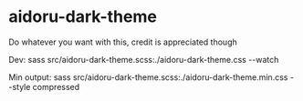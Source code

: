 # aidoru-dark-theme

Do whatever you want with this, credit is appreciated though

Dev:
sass src/aidoru-dark-theme.scss:./aidoru-dark-theme.css --watch

Min output:
sass src/aidoru-dark-theme.scss:./aidoru-dark-theme.min.css --style compressed
